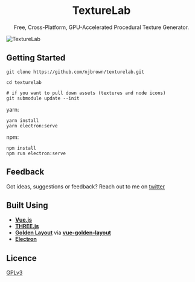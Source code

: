 <h1 align="center">
  TextureLab
</h1>

<p align="center">
  Free, Cross-Platform, GPU-Accelerated Procedural Texture Generator.
</p>

![TextureLab](https://i.imgur.com/ITMDBSf.png)

## Getting Started

```
git clone https://github.com/njbrown/texturelab.git

cd texturelab

# if you want to pull down assets (textures and node icons)
git submodule update --init

```

yarn:

```
yarn install
yarn electron:serve
```

npm:

```
npm install
npm run electron:serve
```

## Feedback

Got ideas, suggestions or feedback? Reach out to me on [twitter](https://twitter.com/njbrown92)

## Built Using

-   **[Vue.js](https://vuejs.org)**
-   **[THREE.js](https://vuejs.org)**
-   **[Golden Layout](https://golden-layout.com/)** via **[vue-golden-layout](https://github.com/emedware/vue-golden-layout)**
-   **[Electron](https://electronjs.org)**

## Licence

[GPLv3](https://github.com/njbrown/texturelab/blob/master/LICENSE)
